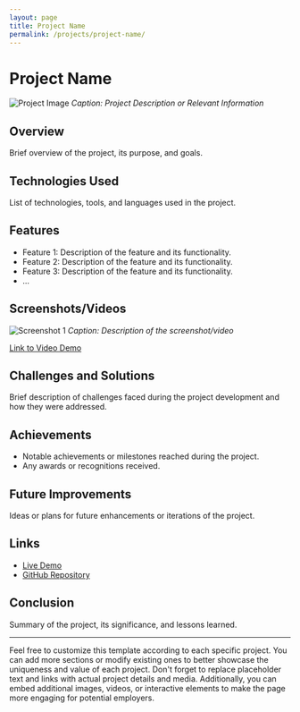 ```yaml
---
layout: page
title: Project Name
permalink: /projects/project-name/
---
```


# Project Name

![Project Image](/path/to/project/image.png)
*Caption: Project Description or Relevant Information*

## Overview

Brief overview of the project, its purpose, and goals.

## Technologies Used

List of technologies, tools, and languages used in the project.

## Features

- Feature 1: Description of the feature and its functionality.
- Feature 2: Description of the feature and its functionality.
- Feature 3: Description of the feature and its functionality.
- ...

## Screenshots/Videos

![Screenshot 1](/path/to/screenshot1.png)
*Caption: Description of the screenshot/video*

[Link to Video Demo](https://www.youtube.com/watch?v=yourvideoid)

## Challenges and Solutions

Brief description of challenges faced during the project development and how they were addressed.

## Achievements

- Notable achievements or milestones reached during the project.
- Any awards or recognitions received.

## Future Improvements

Ideas or plans for future enhancements or iterations of the project.

## Links

- [Live Demo](https://www.project-demo.com)
- [GitHub Repository](https://github.com/yourusername/project-repo)

## Conclusion

Summary of the project, its significance, and lessons learned.

---

Feel free to customize this template according to each specific project. You can add more sections or modify existing ones to better showcase the uniqueness and value of each project. Don't forget to replace placeholder text and links with actual project details and media. Additionally, you can embed additional images, videos, or interactive elements to make the page more engaging for potential employers.

